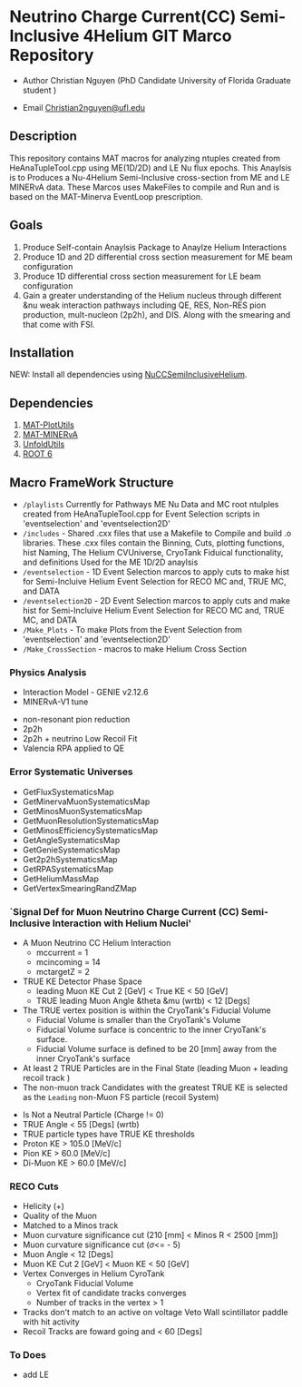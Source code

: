 
# Neutrino Charge Current(CC) Semi-Inclusive 4Helium GIT Marco Repository 
- Author Christian Nguyen (PhD Candidate University of Florida  Graduate student )
* Email Christian2nguyen@ufl.edu

## Description
 This repository contains MAT macros for analyzing ntuples created from HeAnaTupleTool.cpp using ME(1D/2D) and LE Nu flux epochs. This Anaylsis is to Produces a Nu-4Helium Semi-Inclusive cross-section from ME and LE MINERvA data.    These Marcos uses MakeFiles to compile and Run and is based on the MAT-Minerva EventLoop prescription.  
 
## Goals 
1. Produce Self-contain Anaylsis Package to Anaylze Helium Interactions
2. Produce 1D and 2D differential cross section measurement for ME beam configuration
3. Produce 1D differential cross section measurement for LE beam configuration
4. Gain a greater understanding of the Helium nucleus through different  &nu weak interaction pathways including QE, RES, Non-RES pion production, mult-nucleon (2p2h), and DIS. Along with the smearing and that come with FSI.   

## Installation
NEW: Install all dependencies using [NuCCSemiInclusiveHelium](https://github.com/MinervaExpt/NuCCSemiInclusiveHelium).

## Dependencies
1. [MAT-PlotUtils](https://github.com/MinervaExpt/MAT)
2. [MAT-MINERvA](https://github.com/MinervaExpt/MAT-MINERvA)
2. [UnfoldUtils](https://github.com/MinervaExpt/UnfoldUtils)
3. [ROOT 6](https://root.cern.ch/building-root)

## Macro FrameWork Structure
- `/playlists`  Currently for Pathways ME Nu Data and MC root ntulples created from HeAnaTupleTool.cpp for Event Selection scripts in  'eventselection' and 'eventselection2D'     
- `/includes` -  Shared .cxx files that use a Makefile to Compile and build .o libraries. These .cxx files  contain the Binning, Cuts, plotting functions, hist Naming, The Helium CVUniverse, CryoTank Fiduical functionality, and definitions Used for the ME 1D/2D anaylsis    
- `/eventselection`  - 1D Event Selection marcos to apply cuts to make hist for Semi-Incluive Helium Event Selection for RECO MC and, TRUE MC, and DATA 
- `/eventselection2D` - 2D Event Selection marcos to apply cuts and make hist for Semi-Incluive Helium Event Selection for RECO MC and, TRUE MC, and DATA
- `/Make_Plots` - To make Plots from the Event Selection from 'eventselection' and 'eventselection2D' 
- `/Make_CrossSection` - macros to make Helium Cross Section 

### Physics Analysis 

- Interaction Model - GENIE v2.12.6 
- MINERvA-V1 tune
 * non-resonant pion reduction
 * 2p2h
 * 2p2h + neutrino Low Recoil Fit
 * Valencia RPA applied to QE  

### Error Systematic Universes 
*  GetFluxSystematicsMap
*  GetMinervaMuonSystematicsMap
*  GetMinosMuonSystematicsMap
*  GetMuonResolutionSystematicsMap
*  GetMinosEfficiencySystematicsMap
*  GetAngleSystematicsMap
*  GetGenieSystematicsMap
*  Get2p2hSystematicsMap
*  GetRPASystematicsMap
*  GetHeliumMassMap 
*  GetVertexSmearingRandZMap 

### `Signal Def for Muon Neutrino Charge Current (CC) Semi-Inclusive Interaction with Helium Nuclei'  
- A Muon Neutrino CC Helium Interaction
  *  mccurrent = 1
  *  mcincoming = 14
  *  mctargetZ = 2 
- TRUE KE Detector Phase Space
  * leading Muon KE Cut 2 [GeV] < True KE < 50 [GeV]   
  * TRUE leading Muon Angle &theta &mu (wrtb)  <  12 [Degs]
- The TRUE vertex position is within the CryoTank's Fiducial Volume  
  * Fiducial Volume is smaller than the CryoTank's Volume
  *  Fiducial Volume surface is  concentric to the inner CryoTank's surface.
  * Fiducial Volume surface is defined to be 20 [mm] away from the inner CryoTank's surface 
- At least 2 TRUE Particles are in the Final State (leading Muon + leading recoil track ) 
- The non-muon track Candidates  with the greatest TRUE KE is selected as the `Leading` non-Muon FS particle (recoil System)
 * Is Not a Neutral Particle (Charge != 0)
 * TRUE Angle < 55 [Degs] (wrtb)
* TRUE particle types have TRUE KE thresholds 
 * Proton KE > 105.0 [MeV/c]
 * Pion KE > 60.0 [MeV/c]
 * Di-Muon KE > 60.0 [MeV/c]

### RECO Cuts 
* Helicity (+)
* Quality of the Muon 
 * Matched to a Minos track
 * Muon curvature significance cut (210 [mm] < Minos R < 2500 [mm])
 * Muon curvature significance cut  ($\sigma$<= - 5)
 * Muon Angle < 12 [Degs] 
 * Muon KE Cut 2 [GeV] < Muon KE < 50 [GeV] 
* Vertex Converges in Helium CyroTank  
  * CryoTank Fiducial Volume  
  *  Vertex fit of candidate tracks converges
  *  Number of tracks in the vertex > 1
* Tracks don't match to an active on voltage Veto Wall  scintillator paddle with hit activity 
*  Recoil Tracks are foward going and < 60 [Degs] 

### To Does
* add LE  
